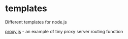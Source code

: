 templates
=========

Different templates for node.js

[proxy.js](./proxy.js) - an example of tiny proxy server routing function
